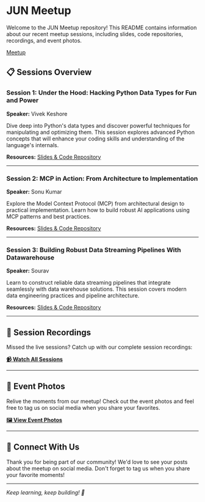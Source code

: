 # JUN Meetup

Welcome to the JUN Meetup repository! This README contains information about our recent meetup sessions, including slides, code repositories, recordings, and event photos.

[Meetup](https://www.meetup.com/hydpygroup/events/308039337/?eventOrigin=group_events_list)

## 📋 Sessions Overview

### Session 1: Under the Hood: Hacking Python Data Types for Fun and Power
**Speaker:** Vivek Keshore

Dive deep into Python's data types and discover powerful techniques for manipulating and optimizing them. This session explores advanced Python concepts that will enhance your coding skills and understanding of the language's internals.

**Resources:** [Slides & Code Repository](https://github.com/vivekkeshore/hydpy_21_june)

---

### Session 2: MCP in Action: From Architecture to Implementation
**Speaker:** Sonu Kumar

Explore the Model Context Protocol (MCP) from architectural design to practical implementation. Learn how to build robust AI applications using MCP patterns and best practices.

**Resources:** [Slides & Code Repository](https://github.com/AIAnytime/MCP-Workshop-HYDPY)

---

### Session 3: Building Robust Data Streaming Pipelines With Datawarehouse
**Speaker:** Sourav

Learn to construct reliable data streaming pipelines that integrate seamlessly with data warehouse solutions. This session covers modern data engineering practices and pipeline architecture.

**Resources:** [Slides & Code Repository](https://github.com/souravroy1990/hydpy-demo)

---

## 🎥 Session Recordings

Missed the live sessions? Catch up with our complete session recordings:

**[📹 Watch All Sessions](https://drive.google.com/drive/folders/1RV-oG3LV6lyEb55Bvnwk_KCukVHDgTOq?usp=drive_link)**

---

## 📸 Event Photos

Relive the moments from our meetup! Check out the event photos and feel free to tag us on social media when you share your favorites.

**[🖼️ View Event Photos](https://drive.google.com/drive/folders/1DRArc2JKky-BsbET_5n_0oKtWVP16RjE)**

---

## 🤝 Connect With Us

Thank you for being part of our community! We'd love to see your posts about the meetup on social media. Don't forget to tag us when you share your favorite moments!

---

*Keep learning, keep building! 🚀*